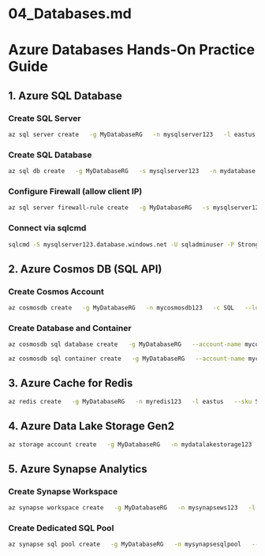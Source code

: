 # 04_Databases.md

# Azure Databases Hands-On Practice Guide

## 1. Azure SQL Database
### Create SQL Server
```bash
az sql server create   -g MyDatabaseRG   -n mysqlserver123   -l eastus   -u sqladminuser   -p StrongPassword123!
```

### Create SQL Database
```bash
az sql db create   -g MyDatabaseRG   -s mysqlserver123   -n mydatabase   --service-objective S0
```

### Configure Firewall (allow client IP)
```bash
az sql server firewall-rule create   -g MyDatabaseRG   -s mysqlserver123   -n AllowMyIP   --start-ip-address 203.0.113.5   --end-ip-address 203.0.113.5
```

### Connect via sqlcmd
```bash
sqlcmd -S mysqlserver123.database.windows.net -U sqladminuser -P StrongPassword123!
```

## 2. Azure Cosmos DB (SQL API)
### Create Cosmos Account
```bash
az cosmosdb create   -g MyDatabaseRG   -n mycosmosdb123   -c SQL   --locations regionName=eastus failoverPriority=0 isZoneRedundant=False
```

### Create Database and Container
```bash
az cosmosdb sql database create   -g MyDatabaseRG   --account-name mycosmosdb123   -n mycosmosdbdb

az cosmosdb sql container create   -g MyDatabaseRG   --account-name mycosmosdb123   --database-name mycosmosdbdb   -n mycontainer   --partition-key-path /id
```

## 3. Azure Cache for Redis
```bash
az redis create   -g MyDatabaseRG   -n myredis123   -l eastus   --sku Standard   --vm-size C1
```

## 4. Azure Data Lake Storage Gen2
```bash
az storage account create   -g MyDatabaseRG   -n mydatalakestorage123   -l eastus   --sku Standard_LRS   --kind StorageV2   --enable-hierarchical-namespace true
```

## 5. Azure Synapse Analytics
### Create Synapse Workspace
```bash
az synapse workspace create   -g MyDatabaseRG   -n mysynapsews123   -l eastus   --storage-account mydatalakestorage123   --file-system mysynapsefs
```

### Create Dedicated SQL Pool
```bash
az synapse sql pool create   -g MyDatabaseRG   -n mysynapsesqlpool   --workspace-name mysynapsews123   --performance-level DW100c
```
